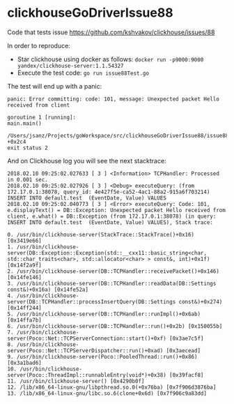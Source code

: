 # clickhouseGoDriverIssue88
Code that tests issue https://github.com/kshvakov/clickhouse/issues/88

In order to reproduce: 

* Star clickhouse using docker as follows: `docker run -p9000:9000 yandex/clickhouse-server:1.1.54327`
* Execute the test code: `go run issue88Test.go`

The test will end up with a panic:

```
panic: Error committing: code: 101, message: Unexpected packet Hello received from client

goroutine 1 [running]:
main.main()
	/Users/jsanz/Projects/goWorkspace/src/clickhouseGoDriverIssue88/issue88Test.go:45 +0x2c4
exit status 2
```
And on Clickhouse log you will see the next stacktrace:

```
2018.02.10 09:25:02.027633 [ 3 ] <Information> TCPHandler: Processed in 0.001 sec.
2018.02.10 09:25:02.027926 [ 3 ] <Debug> executeQuery: (from 172.17.0.1:38078, query_id: 4e427f5e-ca52-4ac1-88a2-915a6f703214) INSERT INTO default.test  (EventDate, Value) VALUES
2018.02.10 09:25:02.040773 [ 3 ] <Error> executeQuery: Code: 101, e.displayText() = DB::Exception: Unexpected packet Hello received from client, e.what() = DB::Exception (from 172.17.0.1:38078) (in query: INSERT INTO default.test  (EventDate, Value) VALUES), Stack trace:

0. /usr/bin/clickhouse-server(StackTrace::StackTrace()+0x16) [0x3419e66]
1. /usr/bin/clickhouse-server(DB::Exception::Exception(std::__cxx11::basic_string<char, std::char_traits<char>, std::allocator<char> > const&, int)+0x1f) [0x14f2a9f]
2. /usr/bin/clickhouse-server(DB::TCPHandler::receivePacket()+0x146) [0x14fe146]
3. /usr/bin/clickhouse-server(DB::TCPHandler::readData(DB::Settings const&)+0x16a) [0x14fe52a]
4. /usr/bin/clickhouse-server(DB::TCPHandler::processInsertQuery(DB::Settings const&)+0x274) [0x14ff244]
5. /usr/bin/clickhouse-server(DB::TCPHandler::runImpl()+0x6ab) [0x14ffa7b]
6. /usr/bin/clickhouse-server(DB::TCPHandler::run()+0x2b) [0x150055b]
7. /usr/bin/clickhouse-server(Poco::Net::TCPServerConnection::start()+0xf) [0x3ae7c5f]
8. /usr/bin/clickhouse-server(Poco::Net::TCPServerDispatcher::run()+0xad) [0x3aecead]
9. /usr/bin/clickhouse-server(Poco::PooledThread::run()+0x86) [0x3a1bad6]
10. /usr/bin/clickhouse-server(Poco::ThreadImpl::runnableEntry(void*)+0x38) [0x39facf8]
11. /usr/bin/clickhouse-server() [0x4290b0f]
12. /lib/x86_64-linux-gnu/libpthread.so.0(+0x76ba) [0x7f906d3876ba]
13. /lib/x86_64-linux-gnu/libc.so.6(clone+0x6d) [0x7f906c9a83dd]
```


